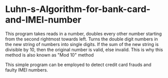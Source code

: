 # Luhn-s-Algorithm-for-bank-card-and-IMEI-number
This program takes reads in a number, doubles every other number starting from the second rightmost towards left. Turns the double digit numbers in the new string of numbers into single digits. If the sum of the new string is divisible by 10, then the original number is valid, else invalid. This is why this method is also known as "Mod 10" method

This simple program can be employed to detect credit card frauds and faulty IMEI numbers.
